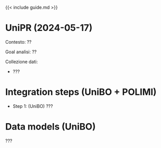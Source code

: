 {{< include guide.md >}}

# UniPR (2024-05-17)

Contesto: ??

Goal analisi: ??

Collezione dati:

- ??? 

# Integration steps (UniBO + POLIMI)

- Step 1: (UniBO) ???

# Data models (UniBO)

???